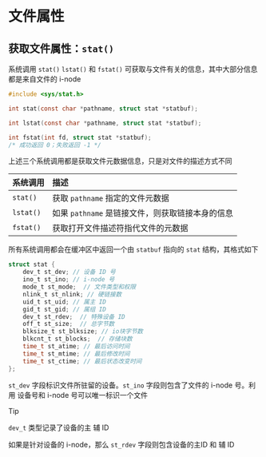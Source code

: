 # 文件属性

## 获取文件属性：`stat()`

系统调用 `stat()` `lstat()` 和 `fstat()` 可获取与文件有关的信息，其中大部分信息都是来自文件的 $\text{i-node}$

```c
#include <sys/stat.h>

int stat(const char *pathname, struct stat *statbuf);

int lstat(const char *pathname, struct stat *statbuf);

int fstat(int fd, struct stat *statbuf);
/* 成功返回 0；失败返回 -1 */
```

上述三个系统调用都是获取文件元数据信息，只是对文件的描述方式不同

| 系统调用      | 描述                             |
| :-------- | :----------------------------- |
| `stat()`  | 获取 `pathname` 指定的文件元数据         |
| `lstat()` | 如果 `pathname` 是链接文件，则获取链接本身的信息 |
| `fstat()` | 获取打开文件描述符指代文件的元数据              |

所有系统调用都会在缓冲区中返回一个由 `statbuf` 指向的 `stat` 结构，其格式如下

```c
struct stat {
	dev_t st_dev; // 设备 ID 号
	ino_t st_ino; // i-node 号
	mode_t st_mode;  // 文件类型和权限
	nlink_t st_nlink; // 硬链接数
	uid_t st_uid; // 属主 ID
	gid_t st_gid; // 属组 ID
	dev_t st_rdev;  // 特殊设备 ID
	off_t st_size;  // 总字节数
	blksize_t st_blksize; // io块字节数
	blkcnt_t st_blocks;  // 存储块数
	time_t st_atime; // 最后访问时间
	time_t st_mtime; // 最后修改时间
	time_t st_ctime; // 最后状态改变时间
};
```

`st_dev` 字段标识文件所驻留的设备。`st_ino` 字段则包含了文件的 $\text{i-node}$ 号。利用 设备号和 $\text{i-node}$ 号可以唯一标识一个文件

> [!tip] 
> 
> `dev_t` 类型记录了设备的主 辅 ID
> 

如果是针对设备的 $\text{i-node}$，那么 `st_rdev` 字段则包含设备的主ID 和 辅 ID



 